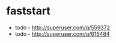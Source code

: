 faststart
=======================================
- todo - http://superuser.com/q/559372
- todo - http://superuser.com/q/616484
